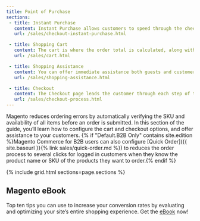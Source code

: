```yaml
---
title: Point of Purchase
sections:
 - title: Instant Purchase
   content: Instant Purchase allows customers to speed through the checkout process using information that is saved in their account. 
   url: /sales/checkout-instant-purchase.html

 - title: Shopping Cart
   content: The cart is where the order total is calculated, along with discount coupons and estimated shipping and tax.
   url: /sales/cart.html

 - title: Shopping Assistance
   content: You can offer immediate assistance both guests and customers who have registered for an account with your store.
   url: /sales/shopping-assistance.html

 - title: Checkout
   content: The Checkout page leads the customer through each step of the process for completing the order transaction. Customers who are logged into their accounts can complete checkout quickly, because much of the information is already in their accounts.
   url: /sales/checkout-process.html  
---
```


Magento reduces ordering errors by automatically verifying the SKU and availability of all items before an order is submitted. In this section of the guide, you’ll learn how to configure the cart and checkout options, and offer assistance to your customers. {% if "Default.B2B Only" contains site.edition %}Magento Commerce for B2B users can also configure [Quick Order]({{ site.baseurl }}{% link sales/quick-order.md %}) to reduces the order process to several clicks for logged in customers when they know the product name or SKU of the products they want to order.{% endif %}

{% include grid.html sections=page.sections %}

## Magento eBook

Top ten tips you can use to increase your conversion rates by evaluating and optimizing your site’s entire shopping experience. Get the [eBook][] now!

[eBook]: https://magento.com/resources/increasing-conversion-rates-ebook
